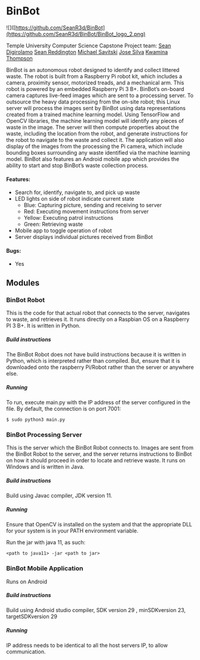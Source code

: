 # BinBot

![]([https://github.com/SeanR3d/BinBot](https://github.com/SeanR3d/BinBot/BinBot_logo_2.png)        

Temple University Computer Science Capstone Project team:
[Sean Digirolamo]([https://github.com/s-digiro](https://github.com/s-digiro))
[Sean Reddington]([https://github.com/SeanR3d](https://github.com/SeanR3d))
[Michael Savitski]([https://github.com/MikeSavitski](https://github.com/MikeSavitski))
[Jose Silva]([https://github.com/tuf06643](https://github.com/tuf06643))
[Kwamina Thompson]([https://github.com/kiloz14](https://github.com/kiloz14))

BinBot is an autonomous robot designed to identify and collect littered waste. The robot is built from a Raspberry Pi robot kit, which includes a camera, proximity sensor, motorized treads, and a mechanical arm. This robot is powered by an embedded Raspberry Pi 3 B+. BinBot’s on-board camera captures live-feed images which are sent to a processing server. To outsource the heavy data processing from the on-site robot; this Linux server will process the images sent by BinBot using data representations created from a trained machine learning model. Using TensorFlow and OpenCV libraries, the machine learning model will identify any pieces of waste in the image. The server will then compute properties about the waste, including the location from the robot, and generate instructions for the robot to navigate to the waste and collect it. The application will also display of the images from the processing the Pi camera, which include bounding boxes surrounding any waste identified via the machine learning model. BinBot also features an Android mobile app which provides the ability to start and stop BinBot’s waste collection process.

#### Features:
- Search for, identify, navigate to, and pick up waste
- LED lights on side of robot indicate current state
	- Blue: Capturing picture, sending and receiving to server
	- Red: Executing movement instructions from server
	- Yellow: Executing patrol instructions
	- Green: Retrieving waste
- Mobile app to toggle operation of robot
- Server displays individual pictures received from BinBot

#### Bugs:
- Yes

## Modules

### BinBot Robot

This is the code for that actual robot that connects to the server, navigates to waste, and retrieves it. It runs directly on a Raspbian OS on a Raspberry PI 3 B+. It is written in Python.

##### Build instructions

The BinBot Robot does not have build instructions because it is written in Python, which is interpreted rather than compiled. But, ensure that it is downloaded onto the raspberry Pi/Robot rather than the server or anywhere else.

##### Running

To run, execute main.py with the IP address of the server configured in the file. By default, the connection is on port 7001:

`$ sudo python3 main.py`


### BinBot Processing Server

This is the server which the BinBot Robot connects to. Images are sent from the BinBot Robot to the server, and the server returns instructions to BinBot on how it should proceed in order to locate and retrieve waste. It runs on Windows and is written in Java.

##### Build instructions

Build using Javac compiler, JDK version 11.

##### Running

Ensure that OpenCV is installed on the system and that the appropriate DLL for your system is in your PATH environment variable.

Run the jar with java 11, as such:

`<path to java11> -jar <path to jar>`

### BinBot Mobile Application

Runs on Android

##### Build instructions
                            
Build using Android studio compiler, SDK version 29 , minSDKversion 23, targetSDKversion 29

##### Running

IP address needs to be identical to all the host servers IP, to allow communication.